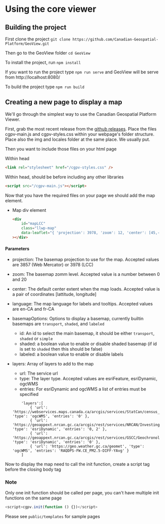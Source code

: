 # Using the core viewer

## Building the project

First clone the project
`git clone https://github.com/Canadian-Geospatial-Platform/GeoView.git`

Then go to the GeoView folder
`cd GeoView`

To install the project, run
`npm install`

If you want to run the project type
`npm run serve` and GeoView will be serve from http://localhost:8080/

To build the project type
`npm run build`

## Creating a new page to display a map

We'll go through the simplest way to use the Canadian Geospatial Platform Viewer.

First, grab the most recent release from the [github releases](https://github.com/Canadian-Geospatial-Platform/GeoView/releases). Place the files cgpv-main.js and cgpv-styles.css within your webpage's folder structure. Place also the img and locales folder at the same place. We usually put.

Then you want to include those files on your html page

Within head

```html
<link rel="stylesheet" href="/cgpv-styles.css" />
```

Within head, should be before including any other libraries

```html
<script src="/cgpv-main.js"></script>
```

Now that you have the required files on your page we should add the map element.

-   Map div element
    ```html
    <div
        id="mapLCC"
        class="llwp-map"
        data-leaflet="{ 'projection': 3978, 'zoom': 12, 'center': [45,-75], 'language': 'fr-CA', 'basemapOptions': { 'id': 'transport', 'shaded': true, 'labeled': true }, layers:[] }"
    ></div>
    ```

#### Parameters

-   projection: The basemap projection to use for the map. Accepted values are 3857 (Web Mercator) or 3978 (LCC)
-   zoom: The basemap zomm level. Accepted value is a number between 0 and 20
-   center: The default center extent when the map loads. Accepted value is a pair of coordinates [lattitude, longitude]
-   language: The map language for labels and tooltips. Accepted values are en-CA and fr-CA
-   basemapOptions: Options to display a basemap, currently builtin basemaps are `transport`, `shaded`, and `labeled`
    -   id: An id to select the main basemap, it should be either `transport`, `shaded` or `simple`
    -   shaded: a boolean value to enable or disable shaded basemap (if id is set to `shaded` then this should be false)
    -   labeled: a boolean value to enable or disable labels
-   layers: Array of layers to add to the map

    -   url: The service url
    -   type: The layer type. Accepted values are esriFeature, esriDynamic, ogcWMS
    -   entries: For esriDynamic and ogcWMS a list of entries must be specified

    ```
        'layers':[
            { 'url': 'https://webservices.maps.canada.ca/arcgis/services/StatCan/census_subdivisions_2016_en/MapServer/WMSServer', 'type': 'ogcWMS', 'entries': '0' },
            { 'url': 'https://geoappext.nrcan.gc.ca/arcgis/rest/services/NRCAN/Investing_Energy_Canada_en/MapServer', 'type': 'esriDynamic', 'entries': '0, 2' },
            { 'url': 'https://geoappext.nrcan.gc.ca/arcgis/rest/services/GSCC/Geochronology/MapServer', 'type': 'esriDynamic', 'entries': '0' },
            { 'url': 'https://geo.weather.gc.ca/geomet', 'type': 'ogcWMS', 'entries': 'RAQDPS-FW.CE_PM2.5-DIFF-YAvg' }
        ]
    ```

Now to display the map need to call the init function, create a script tag before the closing body tag

### Note

Only one init function should be called per page, you can't have multiple init functions on the same page

```js
<script>cgpv.init(function () {})</script>
```

Please see `public/templates` for sample pages

